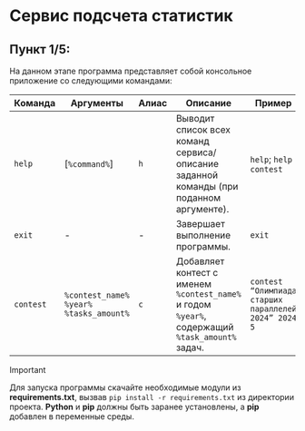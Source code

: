 # Сервис подсчета статистик

## Пункт 1/5:
На данном этапе программа представляет собой консольное приложение со следующими командами:

| Команда   | Аргументы                                  | Алиас | Описание                                                                                        | Пример                                               |
|-----------|--------------------------------------------|-------|-------------------------------------------------------------------------------------------------|------------------------------------------------------|
| `help`    | [`%command%`]                              | `h`   | Выводит список всех команд сервиса/описание заданной команды (при поданном аргументе).          | `help`; `help contest`                               |
| `exit`    | -                                          | -     | Завершает выполнение программы.                                                                 | `exit`                                               |
| `contest` | `%contest_name%` `%year%` `%tasks_amount%` | `c`   | Добавляет контест с именем `%contest_name%` и годом `%year%`, содержащий `%task_amount%` задач. | `contest “Олимпиада старших параллелей 2024” 2024 5` |


> [!IMPORTANT]
> Для запуска программы скачайте необходимые модули из **requirements.txt**, вызвав `pip install -r requirements.txt` из директории проекта. **Python** и **pip** должны быть заранее установлены, а **pip** добавлен в переменные среды.
